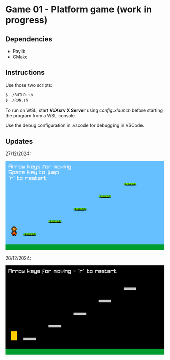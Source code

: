 # Game 01 - Platform game (work in progress)

## Dependencies
- Raylib
- CMake

## Instructions
Use those two scripts:
``` bash
$ ./BUILD.sh
$ ./RUN.sh
```

To run on WSL, start **VcXsrv X Server** using *config.xlaunch* before starting
the program from a WSL console.

Use the debug configuration in .vscode for debugging in VSCode.

## Updates

27/12/2024:
<p><img src="resources/wip_02.gif" width="500"></p>

26/12/2024:
<p><img src="resources/wip_01.gif" width="500"></p>

